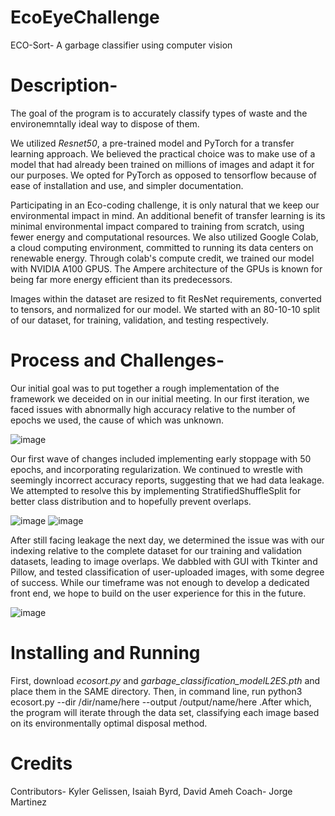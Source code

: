 # EcoEyeChallenge
ECO-Sort- A garbage classifier using computer vision

# Description-
The goal of the program is to accurately classify types of waste and the environemntally ideal way to dispose of them.

We utilized *Resnet50*, a pre-trained model and PyTorch for a transfer learning approach. We believed the practical choice was to make use of a model that had already been trained on millions of images and adapt it for our purposes. We opted for PyTorch as opposed to tensorflow because of ease of installation and use, and simpler documentation. 

Participating in an Eco-coding challenge, it is only natural that we keep our environmental impact in mind. An additional benefit of transfer learning is its minimal environmental impact compared to training from scratch, using fewer energy and computational resources. We also utilized Google Colab, a cloud computing environment, committed to running its data centers on renewable energy. Through colab's compute credit, we trained our model with NVIDIA A100 GPUS. The Ampere architecture of the GPUs is known for being far more energy efficient than its predecessors. 

Images within the dataset are resized to fit ResNet requirements, converted to tensors, and normalized for our model. We started with an 80-10-10 split of our dataset, for training, validation, and testing respectively.

# Process and Challenges-
Our initial goal was to put together a rough implementation of the framework we deceided on in our initial meeting. In our first iteration, we faced issues with abnormally high accuracy relative to the number of epochs we used, the cause of which was unknown. 

![image](https://github.com/user-attachments/assets/aff32f35-c723-4ad7-a6a9-2b7e33917d36)

Our first wave of changes included implementing early stoppage with 50 epochs, and incorporating regularization. We continued to wrestle with seemingly incorrect accuracy reports, suggesting that we had data leakage. We attempted to resolve this by implementing StratifiedShuffleSplit for better class distribution and to hopefully prevent overlaps.

![image](https://github.com/user-attachments/assets/1349a03e-6079-4452-ae76-692cf9a2210d)
![image](https://github.com/user-attachments/assets/0ef3876d-3f8e-4835-8b93-2f3939ffacaa)

After still facing leakage the next day, we determined the issue was with our indexing relative to the complete dataset for our training and validation datasets, leading to image overlaps. We dabbled with GUI with Tkinter and Pillow, and tested classification of user-uploaded images, with some degree of success. While our timeframe was not enough to develop a dedicated front end, we hope to build on the user experience for this in the future.

![image](https://github.com/user-attachments/assets/42a8b8cb-43b9-4504-b3ea-d9ae85578446)

# Installing and Running
First, download *ecosort.py* and *garbage_classification_modelL2ES.pth* and place them in the SAME directory. Then, in command line, run python3 ecosort.py --dir /dir/name/here --output /output/name/here .After which, the program will iterate through the data set, classifying each image based on its environmentally optimal disposal method.

# Credits
Contributors- Kyler Gelissen, Isaiah Byrd, David Ameh
Coach- Jorge Martinez
